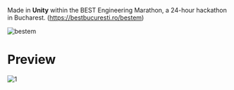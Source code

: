 Made in **Unity** within the BEST Engineering Marathon, a 24-hour hackathon in Bucharest. (https://bestbucuresti.ro/bestem)

![bestem](https://github.com/Andu02/Hackathon-BESTEM23-Ubisoft/assets/133790348/861192e6-9a43-47dd-8816-ae7cbefb4990)

# Preview

![1](https://github.com/Andu02/Hackathon-BESTEM23-Ubisoft/assets/133790348/ecd67422-857b-4f8e-b7cf-480adc394109)
